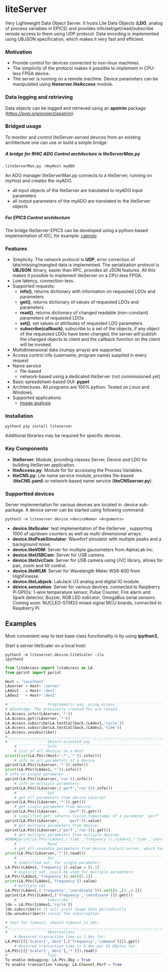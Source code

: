 # liteServer
Very Lightweight Data Object Server. 
It hosts Lite Data Objects (**LDO**, analog of process variables in 
EPICS) and provides info/set/get/read/subscribe remote access to them using 
UDP protocol. Data encoding is implemented using UBJSON specification, 
which makes it very fast and efficient.

### Motivation
- Provide control for devices connected to non-linux machines. 
- The simplicity of the protocol makes it possible to implement in CPU-less FPGA device.
- The server is running on a remote machine. Device parameters can be 
manipulated using **liteserver.liteAccess** module.

### Data logging and retrieving
Data objects can be logged and retrieved using an **apstrim** package (https://pypi.org/project/apstrim).

### Bridged usage
To monitor and control liteServer-served devices from an existing architecture 
one can use or build a simple bridge:
##### A bridge for RHIC ADO Control architecture is liteServerMan.py
    liteServerMan.py -HmyHost myADO 
An ADO manager liteServerMan.py connects to a liteServer, running on myHost and 
creates the myADO. 
  - all input objects of the liteServer are translated to myADO input parameters
  - all output parameters of the myADO are translated to the liteServer objects

##### For EPICS Control architecture
The bridge liteServer-EPICS can be developed using a python-based implementation of IOC, for example:
[caproto](https://nsls-ii.github.io/caproto/)

### Features
 - Simplicity. The network protocol is **UDP**, error correction of 
late/missing/mangled data is
implemented. The serialization protocol is **UBJSON**: binary, easier than RPC, 
provides all JSON features. All this makes it possible to implement liteServer 
on a CPU-less FPGA.
 - Low latency, connection-less.
 - Supported requests:
   - **info()**, returns dictionary with information on requested LDOs and 
   parameters
   - **get()**, returns dictionary of values of requested LDOs and parameters
   - **read()**, returns dictionary of changed readable (non-constant) 
   parameters of requested LDOs
   - **set()**, set values or attributes of requested LDO parameters
   - **subscribe(callback)**, subscribe to a set of the objects, if any object 
of the requested LDOs have been changed, the server will publish the changed 
objects to client and the callback function on the client will be invoked.
 - Multidimensional data (numpy arrays) are supported.
 - Access control info (username, program name) supplied in every request
 - Name service
   - file-based
   - network-based using a dedicated liteServer  (not commissioned yet)
 - Basic spreadsheet-based GUI: **pypet**
 - Architectures. All programs are 100% python. Tested on Linux and Windows.
 - Supported applications:
   - [Image analysis](https://github.com/ASukhanov/Imagin)

### Installation

    python3 pip install liteserver

Additional libraries may be required for specific devices.

### Key Components
- **liteServer**: Module, providing classes Server, Device and LDO for building
liteServer application.
- **liteAccess.py**: Module for for accessing the Process Variables.
- **liteCNS.py**:    Lite name service module, provides file-based (**liteCNS.yaml**) or network-based name service (**liteCNSserver.py**).

### Supportted devices
Server implementation for various devices are located in .device sub-package. 
A device server can be started using following command:

    python3 -m liteserver.device.<deviceName> <Arguments>

- **device.liteScaler**: test implementation of the liteServer
, supporting 1000 of up/down counters as well as multi-dimensional arrays.
- **device.litePeakSimulator**: Waveforf simulator with multiple peaks and
a background noise.
- **device.liteVGM**: Server for multiple gaussmeters from AlphaLab Inc.
- **device.liteUSBCam**: Server for USB camera.
- **device.liteUvcCam**: Server for USB camera using UVC library, allows for 
pan, zoom and tilt control.
- **device.liteWLM**: Server for Wavelength Meter WS6-600 from HighFinesse.
- **device.liteLabjack**: LabJack U3 analog and digital IO module.
- **device.senstation**: Server for various devices, connected to Raspberry Pi
GPIOs: 1-wire temperature sensor, Pulse Counter, Fire alarm and Spark detector,
Buzzer, RGB LED indicator, OmegaBus serial sensors. Coming soon: NUCLEO-STM33 
mixed signal MCU boards, connected to Raspberry Pi.

## Examples
Most convenient way to test base class functionality is by using **ipython3**, 

Start a server liteScaler on a local host:

    python3 -m liteserver.device.liteScaler -ilo
    ipython3

```python
from liteAccess import liteAccess as LA 
from pprint import pprint

Host = 'localhost'
LAserver = Host+':server'
LAdev1   = Host+':dev1'
LAdev2   = Host+':dev2'

#``````````````````Programmatic way, using Access`````````````````````````````
# Advantage: The previuosly created PVs are reused.
LA.Access.info((LAserver,'*'))
LA.Access.get((LAserver,'*'))
LA.Access.subscribe(LA.testCallback,(LAdev1,'cycle'))
LA.Access.subscribe(LA.testCallback,(LAdev2,'time'))
LA.Access.unsubscribe()
#,,,,,,,,,,,,,,,,,,,,,,,,,,,,,,,,,,,,,,,,,,,,,,,,,,,,,,,,,,,,,,,,,,,,,,,,,,,,,	
#``````````````````Object-oriented way````````````````````````````````````````
    #``````````````Info```````````````````````````````````````````````````````
    # list of all devices on a Host
print(list(LA.PVs((Host+':*','*')).info()))
    # info on all parameters of a device
pprint(LA.PVs((LAserver,'*')).info())
print(LA.PVs((LAdev1,'*')).info())
# info on single parameter
pprint(LA.PVs((LAserver,'run')).info())
    # info on multiple parameters
pprint(LA.PVs((LAserver,('perf','run'))).info())
    #``````````````Get```````````````````````````````````````````````````````
    # get all parameters from device LAserver
pprint(LA.PVs((LAserver,'*')).get())
    # get single parameter from device:
pprint(LA.PVs((LAserver,    'perf')).get())
    # simplified get: returns (value,timestamp) of a parameter 'perf' 
pprint(LA.PVs((LAserver,    'perf')).value)
    # get multiple parameters from device: 
pprint(LA.PVs((LAserver,('perf','run'))).get())
    # get multiple parameters from multiple devices 
#DNW#pprint(LA.PVs((LAdev1,('time','frequency')),(LAdev2,('time','coordinate'))).get())
    #``````````````Read```````````````````````````````````````````````````````
    # get all readable parameters from device Scaler1:server, which have been modified since the last read
print(LA.PVs((LAserver,'*')).read())
    #``````````````Set````````````````````````````````````````````````````````
    # simplified set, for single parameter:
LA.PVs((LAdev1,'frequency')).value = [1.1]
    # explicit set, could be used for multiple parameters:
LA.PVs((LAdev1,'frequency')).set([1.1])
print(LA.PVs((LAdev1,'frequency')).value)
    # multiple set
LA.PVs((LAdev1,('frequency','coordinate'))).set([8.,[3.,4.]])
pprint(LA.PVs([LAdev1,('frequency','coordinate')]).get())
    #``````````````Subscribe``````````````````````````````````````````````````
ldo = LA.PVs([LAdev1,'cycle'])
ldo.subscribe()# it will print image data periodically
ldo.unsubscribe()# cancel the subscruption

# test for timeout, should timeout in 10s:
#,,,,,,,,,,,,,,,,,,,,,,,,,,,,,,,,,,,,,,,,,,,,,,,,,,,,,,,,,,,,,,,,,,,,,,,,,,,,,
#``````````````````Observations```````````````````````````````````````````````
    # Measured transaction time is 1.8ms for:
LA.PVs([[['Scaler1','dev1'],['frequency','command']]]).get()
    # Measured transaction time is 6.4ms per 61 KBytes for:
LA.PVs([[['Scaler1','dev1'],'*']]).read() 
#``````````````````Tips```````````````````````````````````````````````````````
To enable debugging: LA.PVs.Dbg = True
To enable transaction timing: LA.Channel.Perf = True
```
